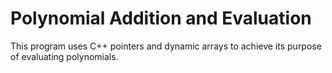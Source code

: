 # Polynomial Addition and Evaluation
This program uses C++ pointers and dynamic arrays to achieve its purpose of evaluating polynomials.
